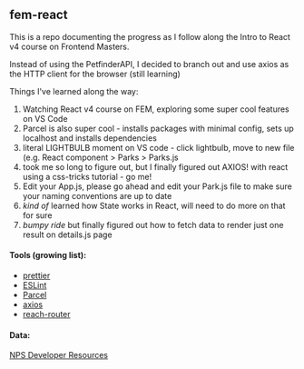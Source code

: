 ## fem-react

This is a repo documenting the progress as I follow along the Intro to React v4 course on Frontend Masters.

Instead of using the PetfinderAPI, I decided to branch out and use axios as the HTTP client for the browser (still learning)

Things I've learned along the way:

1. Watching React v4 course on FEM, exploring some super cool features on VS Code
2. Parcel is also super cool - installs packages with minimal config, sets up localhost and installs dependencies
3. literal LIGHTBULB moment on VS code - click lightbulb, move to new file (e.g. React component > Parks > Parks.js
4. took me so long to figure out, but I finally figured out AXIOS! with react using a css-tricks tutorial - go me!
5. Edit your App.js, please go ahead and edit your Park.js file to make sure your naming conventions are up to date
6. *kind of* learned how State works in React, will need to do more on that for sure
7. *bumpy ride* but finally figured out how to fetch data to render just one result on details.js page

#### Tools (growing list):
- [prettier](https://prettier.io/)
- [ESLint](https://eslint.org/)
- [Parcel](https://parceljs.org/)
- [axios](https://github.com/axios/axios)
- [reach-router](https://reach.tech/router)

#### Data:
[NPS Developer Resources](https://www.nps.gov/subjects/developer/index.htm)
